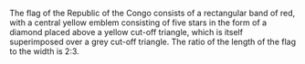 The flag of the Republic of the Congo consists of a rectangular band of red, with a central yellow emblem consisting of five stars in the form of a diamond placed above a yellow cut-off triangle, which is itself superimposed over a grey cut-off triangle. The ratio of the length of the flag to the width is 2:3.